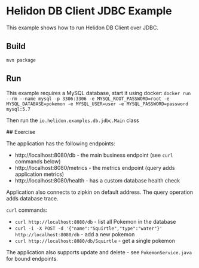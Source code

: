 # Helidon DB Client JDBC Example

This example shows how to run Helidon DB Client over JDBC.


## Build

```
mvn package
```

## Run

This example requires a MySQL database, start it using docker:
`docker run --rm --name mysql -p 3306:3306 -e MYSQL_ROOT_PASSWORD=root -e MYSQL_DATABASE=pokemon -e MYSQL_USER=user -e MYSQL_PASSWORD=password  mysql:5.7`

Then run the `io.helidon.examples.db.jdbc.Main` class
 
## Exercise

The application has the following endpoints:

- http://localhost:8080/db - the main business endpoint (see `curl` commands below)
- http://localhost:8080/metrics - the metrics endpoint (query adds application metrics)
- http://localhost:8080/health - has a custom database health check

Application also connects to zipkin on default address.
The query operation adds database trace.

`curl` commands:

- `curl http://localhost:8080/db` - list all Pokemon in the database
- `curl -i -X POST -d '{"name":"Squirtle","type":"water"}' http://localhost:8080/db` - add a new pokemon
- `curl http://localhost:8080/db/Squirtle` - get a single pokemon

The application also supports update and delete - see `PokemonService.java` for bound endpoints.
